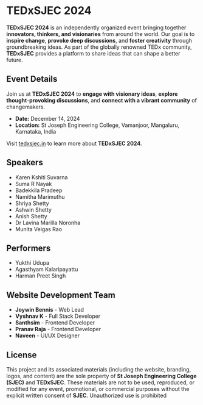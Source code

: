 # TEDxSJEC 2024

**TEDxSJEC 2024** is an independently organized event bringing together **innovators, thinkers, and visionaries** from around the world. Our goal is to **inspire change**, **provoke deep discussions**, and **foster creativity** through groundbreaking ideas. As part of the globally renowned TEDx community, **TEDxSJEC** provides a platform to share ideas that can shape a better future.

## Event Details

Join us at **TEDxSJEC 2024** to **engage with visionary ideas**, **explore thought-provoking discussions**, and **connect with a vibrant community** of changemakers.

- **Date:** December 14, 2024
- **Location:** St Joseph Engineering College, Vamanjoor, Mangaluru, Karnataka, India

Visit [tedxsjec.in](http://tedxsjec.in) to learn more about **TEDxSJEC 2024**.

## Speakers

- Karen Kshiti Suvarna
- Suma R Nayak
- Badekkila Pradeep
- Namitha Marimuthu
- Shriya Shetty
- Ashwin Shetty
- Anish Shetty
- Dr Lavina Marilla Noronha
- Munita Veigas Rao

## Performers

- Yukthi Udupa
- Agasthyam Kalaripayattu
- Harman Preet Singh

## Website Development Team

- **Joywin Bennis** - Web Lead
- **Vyshnav K** - Full Stack Developer
- **Santhsim** - Frontend Developer
- **Pranav Raja** - Frontend Developer
- **Naveen** - UI/UX Designer

## License

This project and its associated materials (including the website, branding, logos, and content) are the sole property of **St Joseph Engineering College (SJEC)** and **TEDxSJEC**. These materials are not to be used, reproduced, or modified for any event, promotional, or commercial purposes without the explicit written consent of **SJEC**. Unauthorized use is prohibited


